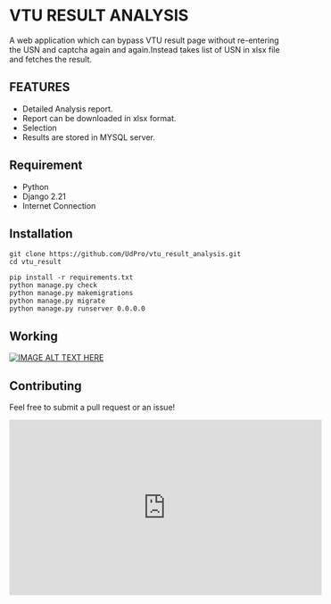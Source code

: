 # VTU RESULT ANALYSIS
A web application which can bypass VTU result page without re-entering the USN and captcha again and again.Instead takes list of USN in xlsx file and fetches the result.
## FEATURES
* Detailed Analysis report.
* Report can be downloaded in xlsx format.
* Selection 
* Results are stored in MYSQL server.
## Requirement
* Python
* Django 2.21
* Internet Connection
## Installation
```
git clone https://github.com/UdPro/vtu_result_analysis.git
cd vtu_result
```
```
pip install -r requirements.txt
python manage.py check
python manage.py makemigrations
python manage.py migrate
python manage.py runserver 0.0.0.0
```
## Working

[![IMAGE ALT TEXT HERE](https://img.youtube.com/vi/YOUTUBE_VIDEO_ID_HERE/0.jpg)](https://www.youtube.com/embed/PgSoQ8Hmt_0)
## Contributing
Feel free to submit a pull request or an issue!



<iframe width="560" height="315" src="https://www.youtube.com/embed/PgSoQ8Hmt_0" frameborder="0" allow="accelerometer; autoplay; clipboard-write; encrypted-media; gyroscope; picture-in-picture" allowfullscreen></iframe>


